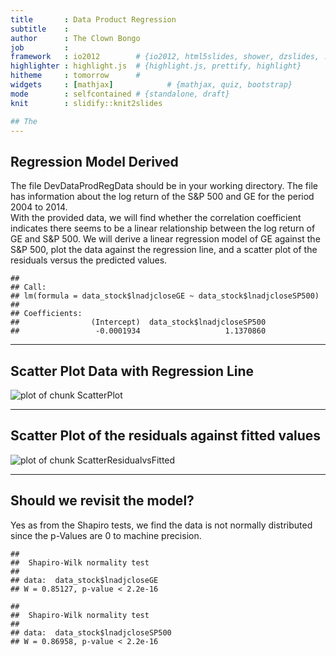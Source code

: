 ```yaml
---
title       : Data Product Regression
subtitle    : 
author      : The Clown Bongo
job         : 
framework   : io2012        # {io2012, html5slides, shower, dzslides, ...}
highlighter : highlight.js  # {highlight.js, prettify, highlight}
hitheme     : tomorrow      # 
widgets     : [mathjax]            # {mathjax, quiz, bootstrap}
mode        : selfcontained # {standalone, draft}
knit        : slidify::knit2slides

## The 
---
```


## Regression Model Derived

The file DevDataProdRegData should be in your working directory. The file has information about the log return of the S&P 500 and GE for the period 2004 to 2014.  
With the provided data, we will find whether the correlation coefficient indicates there seems to be a linear relationship between the log return of GE and S&P 500. We will derive a linear regression model of GE against the S&P 500, plot the data against the regression line, and a scatter plot of the residuals versus the predicted values.

```
## 
## Call:
## lm(formula = data_stock$lnadjcloseGE ~ data_stock$lnadjcloseSP500)
## 
## Coefficients:
##                (Intercept)  data_stock$lnadjcloseSP500  
##                 -0.0001934                   1.1370860
```

---

## Scatter Plot Data with Regression Line

![plot of chunk ScatterPlot](assets/fig/ScatterPlot.png) 

---

## Scatter Plot of the residuals against fitted values

![plot of chunk ScatterResidualvsFitted](assets/fig/ScatterResidualvsFitted.png) 

---

## Should we revisit the model?

Yes as from the Shapiro tests, we find the data is not normally distributed since the p-Values are 0 to machine precision.

```
## 
## 	Shapiro-Wilk normality test
## 
## data:  data_stock$lnadjcloseGE
## W = 0.85127, p-value < 2.2e-16
```

```
## 
## 	Shapiro-Wilk normality test
## 
## data:  data_stock$lnadjcloseSP500
## W = 0.86958, p-value < 2.2e-16
```
